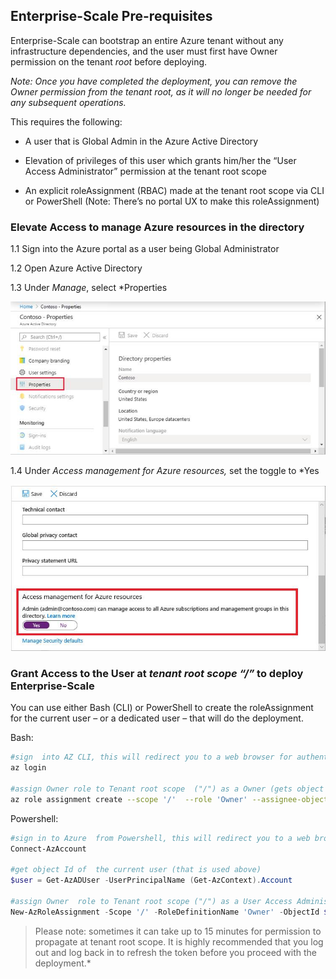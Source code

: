 ## Enterprise-Scale Pre-requisites

Enterprise-Scale can bootstrap an entire Azure tenant without any infrastructure dependencies, and the user must first have Owner permission on the tenant *root* before deploying.

*Note: Once you have completed the deployment, you can remove the Owner permission from the tenant root, as it will no longer be needed for any subsequent operations.*

This requires the following:

* A user that is Global Admin in the Azure Active Directory

* Elevation of privileges of this user which grants him/her the “User Access Administrator” permission at the tenant root scope

* An explicit roleAssignment (RBAC) made at the tenant root scope via CLI or PowerShell (Note: There’s no portal UX to make this roleAssignment)

### Elevate Access to manage Azure resources in the directory

1.1  Sign into the Azure portal as a user being Global Administrator

1.2  Open Azure Active Directory

1.3  Under *Manage*, select *Properties

![Graphical user interface, text, application, Teams  Description automatically generated](media/clip_image006.jpg)

1.4  Under *Access management for Azure resources,* set the toggle to *Yes

![Graphical user interface, text, application, email  Description automatically generated](media/clip_image008.jpg)

### Grant Access to the User at *tenant root scope “/”* to deploy Enterprise-Scale

You can use either Bash (CLI) or PowerShell to create the roleAssignment for the current user – or a dedicated user – that will do the deployment.

Bash:

```bash
#sign  into AZ CLI, this will redirect you to a web browser for authentication, if required
az login

#assign Owner role to Tenant root scope  ("/") as a Owner (gets object Id of the current user (az login))
az role assignment create --scope '/'  --role 'Owner' --assignee-object-id $(az ad signed-in-user show --query id --output tsv)
```

Powershell:

```powershell
#sign in to Azure  from Powershell, this will redirect you to a web browser for authentication, if required
Connect-AzAccount

#get object Id of  the current user (that is used above)
$user = Get-AzADUser -UserPrincipalName (Get-AzContext).Account

#assign Owner  role to Tenant root scope ("/") as a User Access Administrator
New-AzRoleAssignment -Scope '/' -RoleDefinitionName 'Owner' -ObjectId $user.Id
```

> Please note: sometimes it can take up to 15 minutes for permission to propagate at tenant root scope. It is highly recommended that you log out and log back in to refresh the token before you proceed with the deployment.*
